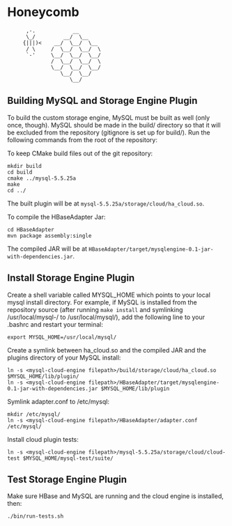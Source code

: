 Honeycomb
==================

```
      ,-.            __
      \_/         __/  \__
     {|||)<    __/  \__/  \__
      / \     /  \__/  \__/  \
      `-'     \__/  \__/  \__/
              /  \__/  \__/  \
              \__/  \__/  \__/
                 \__/  \__/
                    \__/

```



Building MySQL and Storage Engine Plugin
----------------------------------------

To build the custom storage engine, MySQL must be built as well (only
once, though).  MySQL should be made in the build/ directory so that it
will be excluded from the repository (gitignore is set up for build/).
Run the following commands from the root of the repository:


To keep CMake build files out of the git repository:

    mkdir build
    cd build
    cmake ../mysql-5.5.25a
    make
    cd ../

The built plugin will be at `mysql-5.5.25a/storage/cloud/ha_cloud.so`.

To compile the HBaseAdapter Jar:

    cd HBaseAdapter
    mvn package assembly:single

The compiled JAR will be at `HBaseAdapter/target/mysqlengine-0.1-jar-with-dependencies.jar`.


Install Storage Engine Plugin
-----------------------------

Create a shell variable called MYSQL_HOME which points to your local mysql
install directory.  For example, if MySQL is installed from the repository
source (after running `make install` and symlinking /usr/local/mysql-<version>/
to /usr/local/mysql/), add the following line to your .bashrc and restart your
terminal:

    export MYSQL_HOME=/usr/local/mysql/

Create a symlink between ha_cloud.so and the compiled JAR and the plugins directory of your
MySQL install:

    ln -s <mysql-cloud-engine filepath>/build/storage/cloud/ha_cloud.so $MYSQL_HOME/lib/plugin/
    ln -s <mysql-cloud-engine filepath>/HBaseAdapter/target/mysqlengine-0.1-jar-with-dependencies.jar $MYSQL_HOME/lib/plugin

Symlink adapter.conf to /etc/mysql:

    mkdir /etc/mysql/
    ln -s <mysql-cloud-engine filepath>/HBaseAdapter/adapter.conf /etc/mysql/

Install cloud plugin tests:

    ln -s <mysql-cloud-engine filepath>/mysql-5.5.25a/storage/cloud/cloud-test $MYSQL_HOME/mysql-test/suite/

Test Storage Engine Plugin
--------------------------

Make sure HBase and MySQL are running and the cloud engine is installed, then:

    ./bin/run-tests.sh
